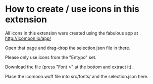 # How to create / use icons in this extension

All icons in this extension were created using the fabulous app at http://icomoon.io/app/

Open that page and drag-drop the selection.json file in there.

Please only use icons from the "Entypo" set.

Download the file (press "Font >" at the bottom and extract it).

Place the icomoon.woff file into src/fonts/ and the selection.json here.
